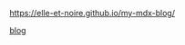 https://elle-et-noire.github.io/my-mdx-blog/

<a href="https://elle-et-noire.github.io/my-mdx-blog/" target="_blank" rel="noopener noreferrer">blog</a>